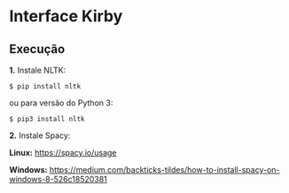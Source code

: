 # Interface Kirby

## Execução
**1.** Instale NLTK:

`$ pip install nltk`

ou para versão do Python 3:

`$ pip3 install nltk`

**2.** Instale Spacy: 

**Linux:** https://spacy.io/usage

**Windows:** https://medium.com/backticks-tildes/how-to-install-spacy-on-windows-8-526c18520381
